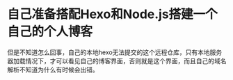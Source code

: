 <h1>自己准备搭配Hexo和Node.js搭建一个自己的个人博客</h1>
但是不知道怎么回事，自己的本地hexo无法提交的这个远程仓库，只有本地服务器加载情况下，才可以看见自己的博客界面，否则就是这个界面，而且自己的域名解析不知道为什么有时候会出错。
